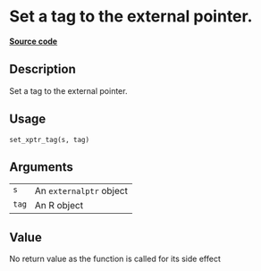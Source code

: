 

# Set a tag to the external pointer.

[**Source code**](https://github.com/eddelbuettel/xptr//tree/master/R/#L)

## Description

Set a tag to the external pointer.

## Usage

<pre><code class='language-R'>set_xptr_tag(s, tag)
</code></pre>

## Arguments

<table role="presentation">
<tr>
<td style="white-space: nowrap; font-family: monospace; vertical-align: top">
<code id="s">s</code>
</td>
<td>
An <code>externalptr</code> object
</td>
</tr>
<tr>
<td style="white-space: nowrap; font-family: monospace; vertical-align: top">
<code id="tag">tag</code>
</td>
<td>
An R object
</td>
</tr>
</table>

## Value

No return value as the function is called for its side effect
